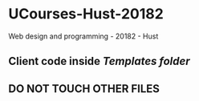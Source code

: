 # UCourses-Hust-20182
Web design and programming - 20182 - Hust

## Client code inside *Templates folder*
## DO NOT TOUCH OTHER FILES